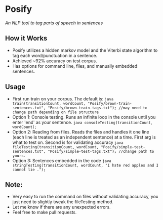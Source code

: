 # Posify
*An NLP tool to tag parts of speech in sentences*

## How it Works
+ Posify utilizes a hidden markov model and the Viterbi state algorithm to tag each word/punctuation in a sentence.
+ Achieved ~92% accuracy on test corpus.
+ Has options for command line, files, and manually embedded sentences.

## Usage
+ First run train on your corpus. The default is:
  ```java train(transitionCount, wordCount, "Posify/brown-train-sentences.txt", "Posify/brown-train-tags.txt"); //may need to change path depending on file structure```
+ Option 1: Console testing. Runs an infinite loop in the console until you enter 'end' as your sentence.
  ```java consoleTesting(transitionCount, wordCount);```
+ Option 2: Reading from files. Reads the files and handles it one line (each line is treated as an independent sentence) at a time. First arg is what to test on. Second is for validating accuracy
  ```java fileTesting(transitionCount, wordCount, "Posify/simple-test-sentences.txt", "Posify/simple-test-tags.txt"); //change path to yours.```
+ Option 3: Sentences embedded in the code
  ```java stringTesting(transitionCount, wordCount, "I hate red apples and I cannot lie .");```

## Note:
+ Very easy to run the command on files without validating accuracy, you just need to slightly tweak the fileTesting method.
+ Let me know if there are any unexpected errors.
+ Feel free to make pull requests.

